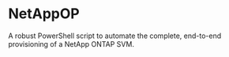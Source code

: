 # NetAppOP
A robust PowerShell script to automate the complete, end-to-end provisioning of a NetApp ONTAP SVM.
